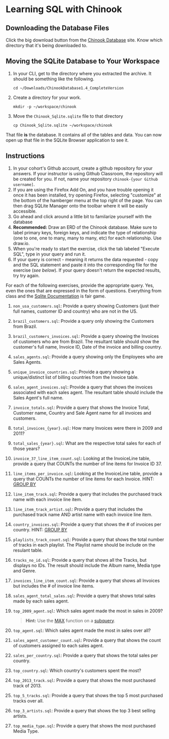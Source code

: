 # Learning SQL with Chinook


## Downloading the Database Files

Click the big download button from the [Chinook Database](http://chinookdatabase.codeplex.com/) site. Know which directory that it's being downloaded to.

## Moving the SQLite Database to Your Workspace

1. In your CLI, get to the directory where you extracted the archive. It should be something like the following.
    ```
    cd ~/Downloads/ChinookDatabase1.4_CompleteVersion
    ```

1. Create a directory for your work.

    ```
    mkdir -p ~/workspace/chinook
    ```

2. Move the `Chinook_Sqlite.sqlite` file to that directory

    ```
    cp Chinook_Sqlite.sqlite ~/workspace/chinook
    ```

That file **is** the database. It contains all of the tables and data. You can now open up that file in the SQLite Browser application to see it.

## Instructions

1. In your cohort's Github account, create a github repository for your answers. If your instructor is using Github Classroom, the repository will be created for you. If not, name your repository `chinook-{your Github username]`.
1. If you are using the Firefox Add On, and you have trouble opening it once it has been installed, try opening Firefox, selecting "customize" at the bottom of the hamberger menu at the top right of the page. You can then drag SQLite Manager onto the toolbar where it will be easily accessible.
1. Go ahead and click around a little bit to familarize yourself with the database
1. **Recommended:** Draw an ERD of the Chinook database. Make sure to label primary keys, foreign keys, and indicate the type of relationship (one to one, one to many, many to many, etc) for each relationship. Use draw.io.
1. When you're ready to start the exercise, click the tab labeled "Execute SQL", type in your query and run it.
1. If your query is correct - meaning it returns the data requested - copy and the SQL statement and paste it into the corresponding file for the exercise (_see below_). If your query doesn't return the expected results, try try again.

For each of the following exercises, provide the appropriate query. Yes, even the ones that are expressed in the form of questions. Everything from class and the [Sqlite Documentation](http://www.sqlite.org/) is fair game.

1. `non_usa_customers.sql`: Provide a query showing Customers (just their full names, customer ID and country) who are not in the US.
1. `brazil_customers.sql`: Provide a query only showing the Customers from Brazil.
1. `brazil_customers_invoices.sql`: Provide a query showing the Invoices of customers who are from Brazil. The resultant table should show the customer's full name, Invoice ID, Date of the invoice and billing country.
1. `sales_agents.sql`: Provide a query showing only the Employees who are Sales Agents.
1. `unique_invoice_countries.sql`: Provide a query showing a unique/distinct list of billing countries from the Invoice table.
1. `sales_agent_invoices.sql`: Provide a query that shows the invoices associated with each sales agent. The resultant table should include the Sales Agent's full name.
1. `invoice_totals.sql`: Provide a query that shows the Invoice Total, Customer name, Country and Sale Agent name for all invoices and customers.
1. `total_invoices_{year}.sql`: How many Invoices were there in 2009 and 2011?
1. `total_sales_{year}.sql`: What are the respective total sales for each of those years?
1. `invoice_37_line_item_count.sql`: Looking at the InvoiceLine table, provide a query that COUNTs the number of line items for Invoice ID 37.
1. `line_items_per_invoice.sql`: Looking at the InvoiceLine table, provide a query that COUNTs the number of line items for each Invoice. HINT: [GROUP BY](http://www.sqlite.org/lang_select.html#resultset)
1. `line_item_track.sql`: Provide a query that includes the purchased track name with each invoice line item.
1. `line_item_track_artist.sql`: Provide a query that includes the purchased track name AND artist name with each invoice line item.
1. `country_invoices.sql`: Provide a query that shows the # of invoices per country. HINT: [GROUP BY](http://www.sqlite.org/lang_select.html#resultset)
1. `playlists_track_count.sql`: Provide a query that shows the total number of tracks in each playlist. The Playlist name should be include on the resulant table.
1. `tracks_no_id.sql`: Provide a query that shows all the Tracks, but displays no IDs. The result should include the Album name, Media type and Genre.
1. `invoices_line_item_count.sql`: Provide a query that shows all Invoices but includes the # of invoice line items.
1. `sales_agent_total_sales.sql`: Provide a query that shows total sales made by each sales agent.
1. `top_2009_agent.sql`: Which sales agent made the most in sales in 2009?

    > **Hint:** Use the [MAX](https://www.sqlite.org/lang_aggfunc.html#maxggunc) function on a [subquery](http://beginner-sql-tutorial.com/sql-subquery.htm).

1. `top_agent.sql`: Which sales agent made the most in sales over all?
1. `sales_agent_customer_count.sql`: Provide a query that shows the count of customers assigned to each sales agent.
1. `sales_per_country.sql`: Provide a query that shows the total sales per country.
1. `top_country.sql`: Which country's customers spent the most?
1. `top_2013_track.sql`: Provide a query that shows the most purchased track of 2013.
1. `top_5_tracks.sql`: Provide a query that shows the top 5 most purchased tracks over all.
1. `top_3_artists.sql`: Provide a query that shows the top 3 best selling artists.
1. `top_media_type.sql`: Provide a query that shows the most purchased Media Type.
